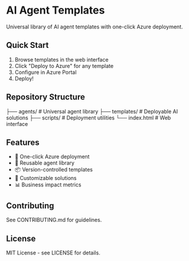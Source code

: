 # AI Agent Templates

Universal library of AI agent templates with one-click Azure deployment.

## Quick Start

1. Browse templates in the web interface
2. Click "Deploy to Azure" for any template
3. Configure in Azure Portal
4. Deploy!

## Repository Structure
├── agents/           # Universal agent library
├── templates/        # Deployable AI solutions
├── scripts/          # Deployment utilities
└── index.html        # Web interface

## Features

- 🚀 One-click Azure deployment
- 🤖 Reusable agent library
- 📦 Version-controlled templates
- 🔧 Customizable solutions
- 📊 Business impact metrics

## Contributing

See CONTRIBUTING.md for guidelines.

## License

MIT License - see LICENSE for details.
